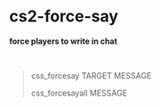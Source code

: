 # cs2-force-say
**force players to write in chat**

<br>

> css_forcesay TARGET MESSAGE
>
> css_forcesayall MESSAGE
